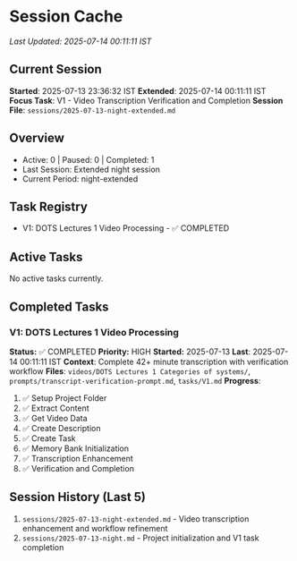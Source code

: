 # Session Cache
*Last Updated: 2025-07-14 00:11:11 IST*

## Current Session
**Started**: 2025-07-13 23:36:32 IST
**Extended**: 2025-07-14 00:11:11 IST
**Focus Task**: V1 - Video Transcription Verification and Completion
**Session File**: `sessions/2025-07-13-night-extended.md`

## Overview
- Active: 0 | Paused: 0 | Completed: 1
- Last Session: Extended night session
- Current Period: night-extended

## Task Registry
- V1: DOTS Lectures 1 Video Processing - ✅ COMPLETED

## Active Tasks
No active tasks currently.

## Completed Tasks
### V1: DOTS Lectures 1 Video Processing
**Status:** ✅ COMPLETED **Priority:** HIGH
**Started:** 2025-07-13 **Last**: 2025-07-14 00:11:11 IST
**Context**: Complete 42+ minute transcription with verification workflow
**Files**: `videos/DOTS Lectures 1 Categories of systems/`, `prompts/transcript-verification-prompt.md`, `tasks/V1.md`
**Progress**:
1. ✅ Setup Project Folder
2. ✅ Extract Content
3. ✅ Get Video Data
4. ✅ Create Description
5. ✅ Create Task
6. ✅ Memory Bank Initialization
7. ✅ Transcription Enhancement
8. ✅ Verification and Completion

## Session History (Last 5)
1. `sessions/2025-07-13-night-extended.md` - Video transcription enhancement and workflow refinement
2. `sessions/2025-07-13-night.md` - Project initialization and V1 task completion
